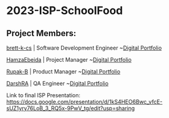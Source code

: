 # 2023-ISP-SchoolFood

## Project Members:
[brett-k-cs](https://github.com/brett-k-cs) | Software Development Engineer
~[Digital Portfolio](https://www.codermerlin.com/users/brett-kaplan/Digital%20Portfolio/index.html)

[HamzaEbeida](https://github.com/HamzaEbeida) | Project Manager
~[Digital Portfolio](https://www.codermerlin.com/users/hamza-ebeida/Digital%20Portfolio/index.html)

[Rupak-B](https://github.com/Rupak-B) | Product Manager
~[Digital Portfolio](https://www.codermerlin.com/users/rupak-bhattacharya/Digital%20Portfolio/index.html)

[DarshRA](https://github.com/DarshRA) | QA Engineer 
~[Digital Portfolio](https://www.codermerlin.com/users/darsh-radadia/Digital%20Portfolio/index.html)

Link to final ISP Presentation:
https://docs.google.com/presentation/d/1kS4HEO6Bwc_vfcE-sUZ1yry76LoB_3_RQ5x-9PwV_tg/edit?usp=sharing
